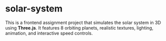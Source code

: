 # solar-system
This is a frontend assignment project that simulates the solar system in 3D using **Three.js**. It features 8 orbiting planets, realistic textures, lighting, animation, and interactive speed controls.
